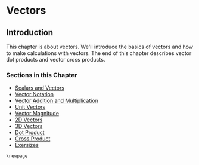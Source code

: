 # Vectors

## Introduction

This chapter is about vectors. We'll introduce the basics of vectors and how to make calculations with vectors. The end of this chapter describes vector dot products and vector cross products.

### Sections in this Chapter

 * [Scalars and Vectors](5.1-vectors-and-scalars.md)
 * [Vector Notation](5.2-vector-notation.md)
 * [Vector Addition and Multiplication](5.3-vector-addition-and-multiplication.md)
 * [Unit Vectors](5.4-unit-vectors.md)
 * [Vector Magnitude](5.5-vector-magnitude.md)
 * [2D Vectors](5.6-2D-vectors.md)
 * [3D Vectors](5.7-3D-vectors.md)
 * [Dot Product](5.8-dot-product.md)
 * [Cross Product](5.9-cross-product.md)
 * [Exersizes](5.10-exersizes.md)

```{raw} latex
\newpage
```
